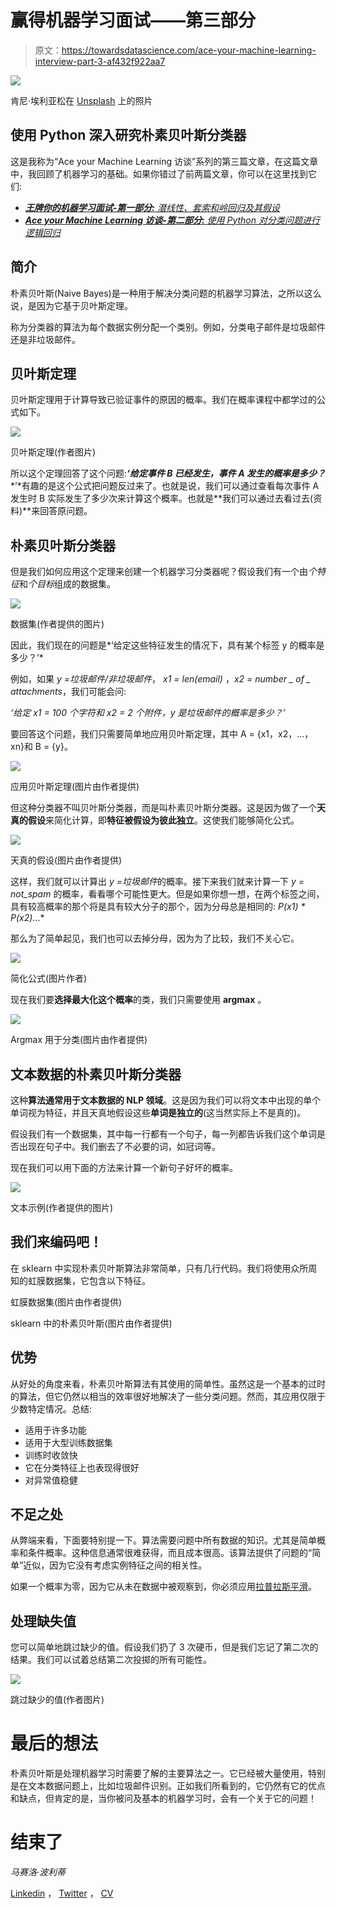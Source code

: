 # 赢得机器学习面试——第三部分

> 原文：<https://towardsdatascience.com/ace-your-machine-learning-interview-part-3-af432f922aa7>

![](img/08191686cefa05ba576b8c7fead1e5cc.png)

肯尼·埃利亚松在 [Unsplash](https://unsplash.com?utm_source=medium&utm_medium=referral) 上的照片

## 使用 Python 深入研究朴素贝叶斯分类器

这是我称为“Ace your Machine Learning 访谈”系列的第三篇文章，在这篇文章中，我回顾了机器学习的基础。如果你错过了前两篇文章，你可以在这里找到它们:

*   [***王牌你的机器学习面试-第一部分:*** *潜线性、套索和岭回归及其假设*](/ace-your-machine-learning-interview-part-1-e6a5897e6844)
*   [***Ace your Machine Learning 访谈-第二部分:*** *使用 Python 对分类问题进行逻辑回归*](/ace-your-machine-learning-interview-part-2-c58526b5faba)

## **简介**

朴素贝叶斯(Naive Bayes)是一种用于解决分类问题的机器学习算法，之所以这么说，是因为它基于贝叶斯定理。

称为分类器的算法为每个数据实例分配一个类别。例如，分类电子邮件是垃圾邮件还是非垃圾邮件。

## 贝叶斯定理

贝叶斯定理用于计算导致已验证事件的原因的概率。我们在概率课程中都学过的公式如下。

![](img/523d1c51a7fe50630445818e0e7ecbb8.png)

贝叶斯定理(作者图片)

所以这个定理回答了这个问题:***‘给定事件 B 已经发生，事件 A 发生的概率是多少？****’*有趣的是这个公式把问题反过来了。也就是说，我们可以通过查看每次事件 A 发生时 B 实际发生了多少次来计算这个概率。也就是**我们可以通过去看过去(资料)**来回答原问题。

## 朴素贝叶斯分类器

但是我们如何应用这个定理来创建一个机器学习分类器呢？假设我们有一个由*个特征*和*个目标*组成的数据集。

![](img/5fce326961a010ef9149e6e33cc6ef52.png)

数据集(作者提供的图片)

因此，我们现在的问题是*‘给定这些特征发生的情况下，具有某个标签 y 的概率是多少？’*

例如，如果 *y =垃圾邮件/非垃圾邮件*， *x1 = len(email)* ，*x2 = number _ of _ attachments*，我们可能会问:

*‘给定 x1 = 100 个字符和 x2 = 2 个附件，y 是垃圾邮件的概率是多少？’*

要回答这个问题，我们只需要简单地应用贝叶斯定理，其中 A = {x1，x2，…，xn}和 B = {y}。

![](img/7cfc0b7a326b1b1bb96febb08576897c.png)

应用贝叶斯定理(图片由作者提供)

但这种分类器不叫贝叶斯分类器，而是叫朴素贝叶斯分类器。这是因为做了一个**天真的假设**来简化计算，即**特征被假设为彼此独立**。这使我们能够简化公式。

![](img/e6a3054389987539d4385ea39fcb1f2b.png)

天真的假设(图片由作者提供)

这样，我们就可以计算出 *y =垃圾邮件*的概率。接下来我们就来计算一下 *y = not_spam* 的概率，看看哪个可能性更大。但是如果你想一想，在两个标签之间，具有较高概率的那个将是具有较大分子的那个，因为分母总是相同的: *P(x1) * P(x2)*…*

那么为了简单起见，我们也可以去掉分母，因为为了比较，我们不关心它。

![](img/738368232741da1d5086a881506642f9.png)

简化公式(图片作者)

现在我们要**选择最大化这个概率**的类，我们只需要使用 **argmax** 。

![](img/14dd0d855783e97dc385ee0a5580c278.png)

Argmax 用于分类(图片由作者提供)

## 文本数据的朴素贝叶斯分类器

这种**算法通常用于文本数据的 NLP 领域**。这是因为我们可以将文本中出现的单个单词视为特征，并且天真地假设这些**单词是独立的**(这当然实际上不是真的)。

假设我们有一个数据集，其中每一行都有一个句子，每一列都告诉我们这个单词是否出现在句子中。我们删去了不必要的词，如冠词等。

现在我们可以用下面的方法来计算一个新句子好坏的概率。

![](img/6e52fa6a591bd917757f59333185dce5.png)

文本示例(作者提供的图片)

## 我们来编码吧！

在 sklearn 中实现朴素贝叶斯算法非常简单，只有几行代码。我们将使用众所周知的虹膜数据集，它包含以下特征。

虹膜数据集(图片由作者提供)

sklearn 中的朴素贝叶斯(图片由作者提供)

## 优势

从好处的角度来看，朴素贝叶斯算法有其使用的简单性。虽然这是一个基本的过时的算法，但它仍然以相当的效率很好地解决了一些分类问题。然而，其应用仅限于少数特定情况。总结:

*   适用于许多功能
*   适用于大型训练数据集
*   训练时收敛快
*   它在分类特征上也表现得很好
*   对异常值稳健

## 不足之处

从弊端来看，下面要特别提一下。算法需要问题中所有数据的知识。尤其是简单概率和条件概率。这种信息通常很难获得，而且成本很高。该算法提供了问题的“简单”近似，因为它没有考虑实例特征之间的相关性。

如果一个概率为零，因为它从未在数据中被观察到，你必须应用[拉普拉斯平滑](https://en.wikipedia.org/wiki/Laplacian_smoothing)。

## 处理缺失值

您可以简单地跳过缺少的值。假设我们扔了 3 次硬币，但是我们忘记了第二次的结果。我们可以试着总结第二次投掷的所有可能性。

![](img/9b267dd290b8ac32de9eab25d1619869.png)

跳过缺少的值(作者图片)

# 最后的想法

朴素贝叶斯是处理机器学习时需要了解的主要算法之一。它已经被大量使用，特别是在文本数据问题上，比如垃圾邮件识别。正如我们所看到的，它仍然有它的优点和缺点，但肯定的是，当你被问及基本的机器学习时，会有一个关于它的问题！

# 结束了

*马赛洛·波利蒂*

[Linkedin](https://www.linkedin.com/in/marcello-politi/) ， [Twitter](https://twitter.com/_March08_) ， [CV](https://march-08.github.io/digital-cv/)